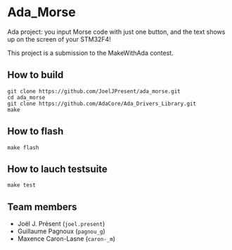 # Ada_Morse

Ada project: you input Morse code with just one button, and the text shows up on the screen of your STM32F4!

This project is a submission to the MakeWithAda contest.

## How to build

``` shell
git clone https://github.com/JoelJPresent/ada_morse.git
cd ada_morse
git clone https://github.com/AdaCore/Ada_Drivers_Library.git
make
```

## How to flash

``` shell
make flash
```

## How to lauch testsuite

``` shell
make test
```

## Team members

- Joël J. Présent (`joel.present`)
- Guillaume Pagnoux (`pagnou_g`)
- Maxence Caron-Lasne (`caron-_m`)

